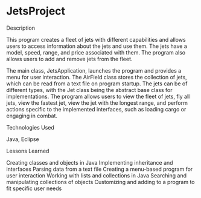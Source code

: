 # JetsProject
Description

This program creates a fleet of jets with different capabilities and allows users to access information about the jets and use them. The jets have a model, speed, range, and price associated with them. The program also allows users to add and remove jets from the fleet.

The main class, JetsApplication, launches the program and provides a menu for user interaction. The AirField class stores the collection of jets, which can be read from a text file on program startup. The jets can be of different types, with the Jet class being the abstract base class for implementations. The program allows users to view the fleet of jets, fly all jets, view the fastest jet, view the jet with the longest range, and perform actions specific to the implemented interfaces, such as loading cargo or engaging in combat. 

Technologies Used

Java, Eclipse

Lessons Learned

Creating classes and objects in Java
Implementing inheritance and interfaces
Parsing data from a text file
Creating a menu-based program for user interaction
Working with lists and collections in Java
Searching and manipulating collections of objects
Customizing and adding to a program to fit specific user needs